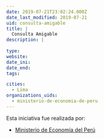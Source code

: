 ```yaml
---
date: 2019-07-21T23:02:24.000Z
date_last_modified: 2019-07-21
uid: consulta-amigable
title: |
  Consulta Amigable
description: |
  
type: 
website: 
date_ini: 
date_end: 
tags:

cities: 
  - Lima
organizations_uids:
  - ministerio-de-economia-de-peru
---
```


Esta iniciativa fue realizada por:

- [Ministerio de Economía del Perú](/organizaciones/ministerio-de-economia-de-peru)
